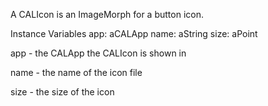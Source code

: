 A CALIcon is an ImageMorph for a button icon. 

Instance Variables
	app:				aCALApp
	name:				aString 
	size:				aPoint 

app
	- the CALApp the CALIcon is shown in 

name
	- the name of the icon file  

size
	- the size of the icon 